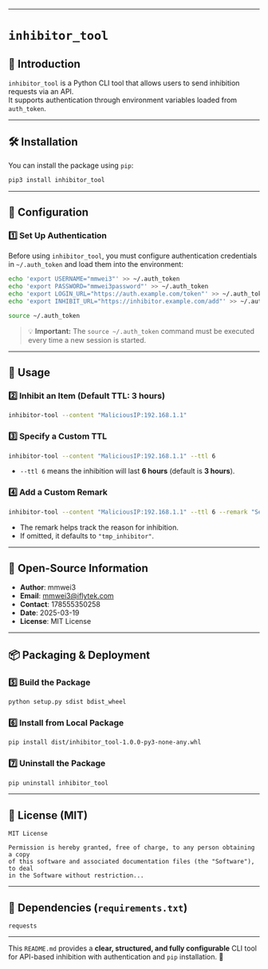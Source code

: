 
---

# **`inhibitor_tool`**  

## **📌 Introduction**  

`inhibitor_tool` is a Python CLI tool that allows users to send inhibition requests via an API.  
It supports authentication through environment variables loaded from `auth_token`.  

---

## **🛠 Installation**  
You can install the package using `pip`:  

```bash
pip3 install inhibitor_tool
```

---

## **🔧 Configuration**  

### **1️⃣ Set Up Authentication**  
Before using `inhibitor_tool`, you must configure authentication credentials in `~/.auth_token` and load them into the environment:  

```bash
echo 'export USERNAME="mmwei3"' >> ~/.auth_token
echo 'export PASSWORD="mmwei3password"' >> ~/.auth_token
echo 'export LOGIN_URL="https://auth.example.com/token"' >> ~/.auth_token
echo 'export INHIBIT_URL="https://inhibitor.example.com/add"' >> ~/.auth_token

source ~/.auth_token
```

> 💡 **Important:** The `source ~/.auth_token` command must be executed every time a new session is started.

---

## **🚀 Usage**  

### **2️⃣ Inhibit an Item (Default TTL: 3 hours)**  
```bash
inhibitor-tool --content "MaliciousIP:192.168.1.1"
```

### **3️⃣ Specify a Custom TTL**  
```bash
inhibitor-tool --content "MaliciousIP:192.168.1.1" --ttl 6
```
- `--ttl 6` means the inhibition will last **6 hours** (default is **3 hours**).  

### **4️⃣ Add a Custom Remark**  
```bash
inhibitor-tool --content "MaliciousIP:192.168.1.1" --ttl 6 --remark "Security alert"
```
- The remark helps track the reason for inhibition.  
- If omitted, it defaults to `"tmp_inhibitor"`.

---

## **📜 Open-Source Information**  
- **Author**: mmwei3  
- **Email**: mmwei3@iflytek.com  
- **Contact**: 178555350258  
- **Date**: 2025-03-19  
- **License**: MIT License  

---

## **📦 Packaging & Deployment**  

### **5️⃣ Build the Package**  
```bash
python setup.py sdist bdist_wheel
```

### **6️⃣ Install from Local Package**  
```bash
pip install dist/inhibitor_tool-1.0.0-py3-none-any.whl
```

### **7️⃣ Uninstall the Package**  
```bash
pip uninstall inhibitor_tool
```

---

## **📜 License (MIT)**  
```text
MIT License

Permission is hereby granted, free of charge, to any person obtaining a copy
of this software and associated documentation files (the "Software"), to deal
in the Software without restriction...
```

---

## **📌 Dependencies (`requirements.txt`)**  
```text
requests
```

---

This `README.md` provides a **clear, structured, and fully configurable** CLI tool for API-based inhibition with authentication and `pip` installation. 🚀